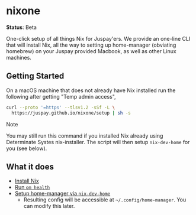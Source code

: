 # nixone

**Status**: Beta

One-click setup of all things Nix for Juspay'ers. We provide an one-line CLI that will install Nix, all the way to setting up home-manager (obviating homebrew) on your Juspay provided Macbook, as well as other Linux machines.

## Getting Started

On a macOS machine that does not already have Nix installed run the following after getting "Temp admin access",

```sh
curl --proto '=https' --tlsv1.2 -sSf -L \
  https://juspay.github.io/nixone/setup | sh -s
```

>[!NOTE]
> You may still run this command if you installed Nix already using Determinate Systes nix-installer. The script will then setup `nix-dev-home` for you (see below).

## What it does

- [Install Nix](https://nixos.asia/en/install)
- [Run `om health`](https://omnix.page/om/health.html)
- [Setup home-manager via `nix-dev-home`](https://github.com/juspay/nix-dev-home)
    - Resulting config will be accessible at `~/.config/home-manager`. You can modify this later.
